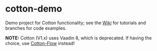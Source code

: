 # cotton-demo
Demo project for Cotton functionality; see the [Wiki](https://github.com/MantledIllusion/cotton-demo/wiki) for tutorials and branches for code examples.

**NOTE:** Cotton (V1.x) uses Vaadin 8, which is deprecated. If having the choice, use [Cotton-Flow](https://github.com/MantledIllusion/cotton-flow) instead!
